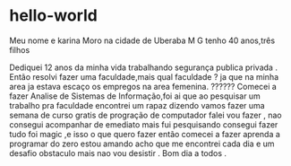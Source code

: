 # hello-world  
Meu nome e  karina
Moro na cidade de Uberaba M G
tenho 40 anos,três filhos

Dediquei 12 anos da minha vida trabalhando
segurança publica privada .
Então  resolvi fazer uma faculdade,mais qual faculdade ?
ja que na minha area ja estava escaço os empregos na area femenina.
?????? Comecei a fazer Analise de Sistemas de Informação,foi ai que ao pesquisar um trabalho pra faculdade 
encontrei um rapaz dizendo vamos fazer uma semana de curso gratis de progração  de computador  falei vou fazer ,
nao consegui acompanhar de emediato mais fui pesquisando consegui fazer tudo foi magic ,e isso o que quero fazer
então comecei a fazer aprenda a programar do zero estou amando acho que me encontrei cada dia e um desafio obstaculo mais nao vou desistir .
Bom dia a todos .

